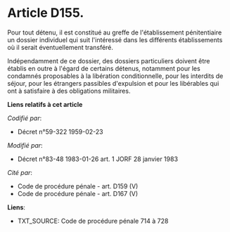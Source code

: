 # Article D155.

Pour tout détenu, il est constitué au greffe de l'établissement pénitentiaire un dossier individuel qui suit l'intéressé dans
les différents établissements où il serait éventuellement transféré.

Indépendamment de ce dossier, des dossiers particuliers doivent être établis en outre à l'égard de certains détenus,
notamment pour les condamnés proposables à la libération conditionnelle, pour les interdits de séjour, pour les étrangers
passibles d'expulsion et pour les libérables qui ont à satisfaire à des obligations militaires.

**Liens relatifs à cet article**

_Codifié par_:

  - Décret n°59-322 1959-02-23

_Modifié par_:

  - Décret n°83-48 1983-01-26 art. 1 JORF 28 janvier 1983

_Cité par_:

  - Code de procédure pénale - art. D159 (V)
  - Code de procédure pénale - art. D167 (V)

**Liens**:

  - TXT_SOURCE: Code de procédure pénale 714 à 728
